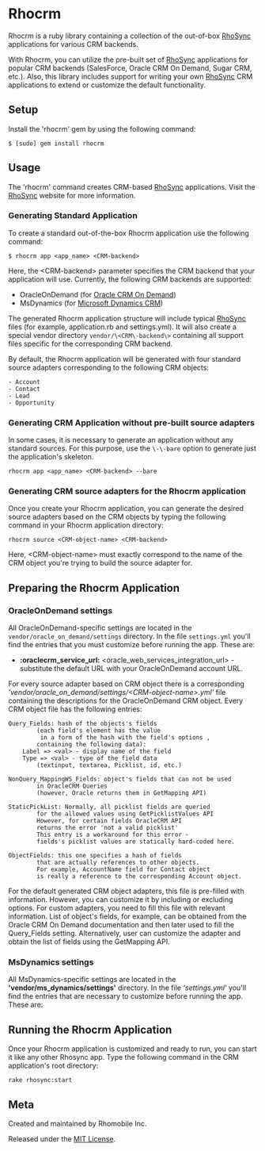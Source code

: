 Rhocrm
===

Rhocrm is a ruby library containing a collection of the out-of-box [RhoSync](http://rhomobile.com/products/rhosync) applications 
for various CRM backends.  

With Rhocrm, you can utilize the pre-built set of [RhoSync](http://rhomobile.com/products/rhosync/) applications 
for popular CRM backends (SalesForce, Oracle CRM On Demand, Sugar CRM, etc.). Also, this library includes support for writing your own [RhoSync](http://rhomobile.com/products/rhosync/)
CRM applications to extend or customize the default functionality.

## Setup
Install the 'rhocrm' gem by using the following command:

	$ [sudo] gem install rhocrm


## Usage
The 'rhocrm' command creates CRM-based [RhoSync](http://rhomobile.com/products/rhosync/) applications.
Visit the [RhoSync](http://rhomobile.com/products/rhosync/) website for more information.

### Generating Standard Application

To create a standard out-of-the-box Rhocrm application use the following command:

	$ rhocrm app <app_name> <CRM-backend>

Here, the \<CRM\-backend\> parameter specifies the CRM backend that your application will use.
Currently, the following CRM backends are supported:

   - OracleOnDemand (for [Oracle CRM On Demand](http://crmondemand.oracle.com))
   - MsDynamics (for [Microsoft Dynamics CRM](http://www.microsoft.com/en-us/dynamics/default.aspx))

The generated Rhocrm application structure will include typical [RhoSync](http://rhomobile.com/products/rhosync/)
files (for example, application.rb and settings.yml). It will also create a special vendor directory `vendor/\<CRM\-backend\>`
containing all support files specific for the corresponding CRM backend.

By default, the Rhocrm application will be generated with four standard source adapters corresponding
to the following CRM objects:
	
	- Account
	- Contact
	- Lead
	- Opportunity


### Generating CRM Application without pre-built source adapters

In some cases, it is necessary to generate an application without any standard sources.
For this purpose, use the `\-\-bare` option to generate just the application's skeleton.

	rhocrm app <app_name> <CRM-backend> --bare
	
	
### Generating CRM source adapters for the Rhocrm application

Once you create your Rhocrm application, you can generate the desired source adapters
based on the CRM objects by typing the following command in your Rhocrm application directory:

	rhocrm source <CRM-object-name> <CRM-backend>
	
Here, \<CRM\-object\-name\> must exactly correspond to the name of the CRM object you're trying to
build the source adapter for.

## Preparing the Rhocrm Application

### OracleOnDemand settings
All OracleOnDemand-specific settings are located in the `vendor/oracle_on_demand/settings` directory.
In the file `settings.yml` you'll find the entries that you must customize before running the app.
These are:

- **:oraclecrm_service_url:** <oracle_web_services_integration_url> - substitute the default URL with your OracleOnDemand account URL.

For every source adapter based on CRM object there is a corresponding *'vendor/oracle_on_demand/settings/\<CRM\-object\-name\>.yml'*
file containing the descriptions for the OracleOnDemand CRM object.
Every CRM object file has the following entries:

	Query_Fields: hash of the objects's fields 
			(each field's element has the value 
			 in a form of the hash with the field's options , 
			containing the following data):
      	Label => <val> - display name of the field
      	Type => <val> - type of the field data 
			(textinput, textarea, Picklist, id, etc.)
			
	NonQuery_MappingWS_Fields: object's fields that can not be used
	 		in OracleCRM Queries 
			(however, Oracle returns them in GetMapping API)

	StaticPickList: Normally, all picklist fields are queried 
			for the allowed values using GetPicklistValues API
            However, for certain fields OracleCRM API 
			returns the error 'not a valid picklist'
            This entry is a workaround for this error - 
			fields's picklist values are statically hard-coded here.

	ObjectFields: this one specifies a hash of fields 
			that are actually references to other objects. 
         	For example, AccountName field for Contact object 
			is really a reference to the corresponding Account object.

For the default generated CRM object adapters, this file is pre-filled with information. However, you can customize it by including or excluding
options. For custom adapters, you need to fill this file with relevant information. List of object's fields, for example, can be obtained
from the Oracle CRM On Demand documentation and then later used to fill the Query_Fields setting. Alternatively, user can customize the adapter and obtain 
the list of fields using the GetMapping API.
 

### MsDynamics settings
All MsDynamics-specific settings are located in the **'vendor/ms_dynamics/settings'** directory.
In the file *'settings.yml'* you'll find the entries that are necessary to customize before running the app.
These are:


## Running the Rhocrm Application
Once your Rhocrm application is customized and ready to run, you can start it like any other Rhosync app.
Type the following command in the CRM application's root directory:

	rake rhosync:start
	

## Meta
Created and maintained by Rhomobile Inc.

Released under the [MIT License](http://www.opensource.org/licenses/mit-license.php).